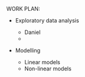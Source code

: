 WORK PLAN:

- Exploratory data analysis
  - Daniel
  - 

- Modelling
  - Linear models
  - Non-linear models